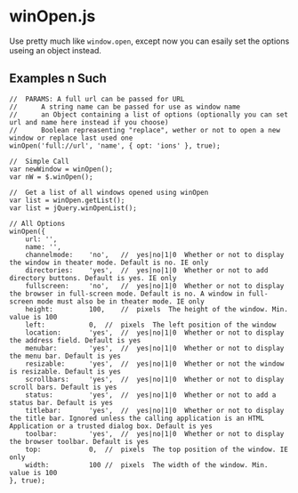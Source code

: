 # winOpen.js

Use pretty much like `window.open`, except now you can esaily set the options useing an object instead.


Examples n Such
---

	//	PARAMS: A full url can be passed for URL
	//		A string name can be passed for use as window name
	//		an Object containing a list of options (optionally you can set url and name here instead if you choose)
	//		Boolean repreasenting "replace", wether or not to open a new window or replace last used one
	winOpen('full://url', 'name', { opt: 'ions' }, true);
	
	//	Simple Call
	var newWindow = winOpen();
	var nW = $.winOpen();
	
	//	Get a list of all windows opened using winOpen
	var list = winOpen.getList();
	var list = jQuery.winOpenList();
	
	// All Options
	winOpen({
		url: '',
		name: '',
		channelmode: 	'no',	//	yes|no|1|0	Whether or not to display the window in theater mode. Default is no. IE only
		directories: 	'yes',	//	yes|no|1|0	Whether or not to add directory buttons. Default is yes. IE only
		fullscreen: 	'no',	//	yes|no|1|0	Whether or not to display the browser in full-screen mode. Default is no. A window in full-screen mode must also be in theater mode. IE only
		height: 		100,	//	pixels	The height of the window. Min. value is 100
		left: 			0,	//	pixels	The left position of the window
		location: 		'yes',	//	yes|no|1|0	Whether or not to display the address field. Default is yes
		menubar: 		'yes',	//	yes|no|1|0	Whether or not to display the menu bar. Default is yes
		resizable: 		'yes',	//	yes|no|1|0	Whether or not the window is resizable. Default is yes
		scrollbars: 	'yes',	//	yes|no|1|0	Whether or not to display scroll bars. Default is yes
		status: 		'yes',	//	yes|no|1|0	Whether or not to add a status bar. Default is yes
		titlebar: 		'yes',	//	yes|no|1|0	Whether or not to display the title bar. Ignored unless the calling application is an HTML Application or a trusted dialog box. Default is yes
		toolbar: 		'yes',	//	yes|no|1|0	Whether or not to display the browser toolbar. Default is yes
		top: 			0,	//	pixels	The top position of the window. IE only
		width: 			100	//	pixels	The width of the window. Min. value is 100
	}, true);
